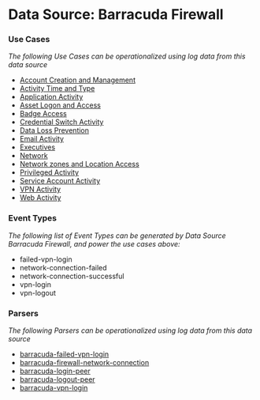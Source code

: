 Data Source: Barracuda Firewall
===============================

### Use Cases

_The following Use Cases can be operationalized using log data from this data source_

* [Account Creation and Management](usecase_account_creation_and_management.md)
* [Activity Time  and Type](usecase_activity_time__and_type.md)
* [Application Activity](usecase_application_activity.md)
* [Asset Logon and Access](usecase_asset_logon_and_access.md)
* [Badge Access](usecase_badge_access.md)
* [Credential Switch Activity](usecase_credential_switch_activity.md)
* [Data Loss Prevention](usecase_data_loss_prevention.md)
* [Email Activity](usecase_email_activity.md)
* [Executives](usecase_executives.md)
* [Network](usecase_network.md)
* [Network zones and Location Access](usecase_network_zones_and_location_access.md)
* [Privileged Activity](usecase_privileged_activity.md)
* [Service Account Activity](usecase_service_account_activity.md)
* [VPN Activity](usecase_vpn_activity.md)
* [Web Activity](usecase_web_activity.md)


### Event Types

_The following list of Event Types can be generated by Data Source Barracuda Firewall, and power the use cases above:_

- failed-vpn-login
- network-connection-failed
- network-connection-successful
- vpn-login
- vpn-logout


### Parsers

_The following Parsers can be operationalized using log data from this data source_

* [barracuda-failed-vpn-login](parserContent_barracuda-failed-vpn-login.md)
* [barracuda-firewall-network-connection](parserContent_barracuda-firewall-network-connection.md)
* [barracuda-login-peer](parserContent_barracuda-login-peer.md)
* [barracuda-logout-peer](parserContent_barracuda-logout-peer.md)
* [barracuda-vpn-login](parserContent_barracuda-vpn-login.md)
